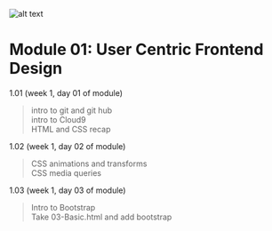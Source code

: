 
![alt text][logo]  
# Module 01: User Centric Frontend Design

1.01 (week 1, day 01 of module)  
>intro to git and git hub  
>intro to Cloud9  
>HTML and CSS recap

1.02 (week 1, day 02 of module)  
>CSS animations and transforms  
>CSS media queries   

1.03 (week 1, day 03 of module)  
>Intro to Bootstrap  
>Take 03-Basic.html and add bootstrap  
  




[logo]:https://codeinstitute.net/wp-content/uploads/2016/06/Code-Institute.png "Logo Title Text 2"